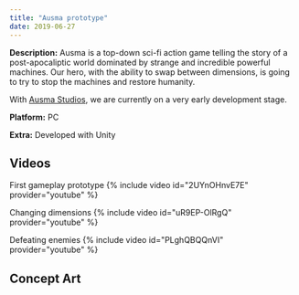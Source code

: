 ```yaml
---
title: "Ausma prototype"
date: 2019-06-27
---
```


<b>Description:</b> Ausma is a top-down sci-fi action game telling the story of a post-apocaliptic world dominated by strange and incredible powerful machines. Our hero, with the ability to swap between dimensions, is going to try to stop the machines and restore humanity.

With [Ausma Studios](http://www.ausmastudios.com//), we are currently on a very early development stage.

<b>Platform:</b> PC

<b>Extra:</b> Developed with Unity

## Videos
First gameplay prototype
{% include video id="2UYnOHnvE7E" provider="youtube" %}

Changing dimensions
{% include video id="uR9EP-OlRgQ" provider="youtube" %}

Defeating enemies
{% include video id="PLghQBQQnVI" provider="youtube" %}

## Concept Art
<img src="{{ site.url }}{{ site.baseurl }}/assets/images/posts/Ausma/concept_mapa.jpg" alt="">

